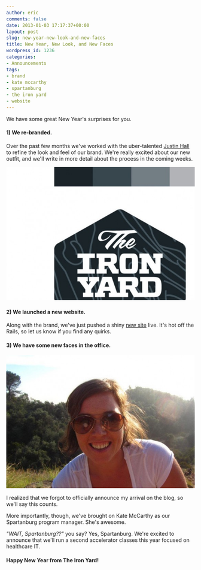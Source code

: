 ```yaml
---
author: eric
comments: false
date: 2013-01-03 17:17:37+00:00
layout: post
slug: new-year-new-look-and-new-faces
title: New Year, New Look, and New Faces
wordpress_id: 1236
categories:
- Announcements
tags:
- brand
- kate mccarthy
- spartanburg
- the iron yard
- website
---
```


We have some great New Year's surprises for you. 



#### 1) We re-branded.



Over the past few months we've worked with the uber-talented [Justin Hall](http://www.justinhalldesign.com/) to refine the look and feel of our brand. We're really excited about our new outfit, and we'll write in more detail about the process in the coming weeks. 

[![](/images/blog/2013/01/the-iron-yard-logo-e1357233395984.jpg)](/images/blog/2013/01/the-iron-yard-logo-e1357233269154.jpg)



#### 2) We launched a new website.



Along with the brand, we've just pushed a shiny [new site](http://theironyard.com) live. It's hot off the Rails, so let us know if you find any quirks. 



#### 3) We have some new faces in the office.



[![](/images/blog/2013/01/kate-mccarthy-e1357233252598.jpg)](/images/blog/2013/01/kate-mccarthy-e1357233252598.jpg)

I realized that we forgot to officially announce my arrival on the blog, so we'll say this counts. 

More importantly, though, we've brought on Kate McCarthy as our Spartanburg program manager. She's awesome. 

_"WAIT, Spartanburg??"_ you say? Yes, Spartanburg. We're excited to announce that we'll run a second accelerator classes this year focused on healthcare IT. 



#### Happy New Year from The Iron Yard!



